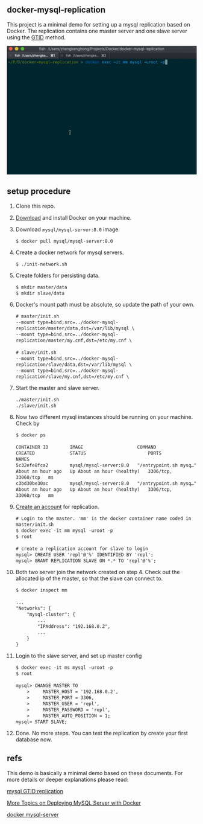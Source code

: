 ## docker-mysql-replication

This project is a minimal demo for setting up a mysql replication based on Docker.
The replication contains one master server and one slave server using the [GTID](https://dev.mysql.com/doc/refman/8.0/en/replication-gtids.html) method.

![screenshot](./screenshot.gif)

## setup procedure

1. Clone this repo.

2. [Download](https://www.docker.com/products/docker-desktop) and install Docker on your machine.

3. Download `mysql/mysql-server:8.0` image.
    ```
    $ docker pull mysql/mysql-server:8.0
    ```

4. Create a docker network for mysql servers.
    ```
    $ ./init-network.sh
    ```

5. Create folders for persisting data.
    ```
    $ mkdir master/data
    $ mkdir slave/data
    ```

6. Docker's mount path must be absolute, so update the path of your own.
    ```
    # master/init.sh
    --mount type=bind,src=../docker-mysql-replication/master/data,dst=/var/lib/mysql \
    --mount type=bind,src=../docker-mysql-replication/master/my.cnf,dst=/etc/my.cnf \

    # slave/init.sh
    --mount type=bind,src=../docker-mysql-replication/slave/data,dst=/var/lib/mysql \
    --mount type=bind,src=../docker-mysql-replication/slave/my.cnf,dst=/etc/my.cnf \
    ```

7. Start the master and slave server.
    ```
    ./master/init.sh
    ./slave/init.sh
    ```

8. Now two different mysql instances should be running on your machine. Check by
    ```
    $ docker ps

    CONTAINER ID        IMAGE                    COMMAND                  CREATED             STATUS                       PORTS                 NAMES
    5c32efe8fca2        mysql/mysql-server:8.0   "/entrypoint.sh mysq…"   About an hour ago   Up About an hour (healthy)   3306/tcp, 33060/tcp   ms
    c3bd30be30ac        mysql/mysql-server:8.0   "/entrypoint.sh mysq…"   About an hour ago   Up About an hour (healthy)   3306/tcp, 33060/tcp   mm
    ```

9. [Create an account](https://dev.mysql.com/doc/refman/8.0/en/replication-howto-repuser.html) for replication.
    ```
    # Login to the master. 'mm' is the docker container name coded in master/init.sh
    $ docker exec -it mm mysql -uroot -p
    $ root

    # create a replication account for slave to login
    mysql> CREATE USER 'repl'@'%' IDENTIFIED BY 'repl';
    mysql> GRANT REPLICATION SLAVE ON *.* TO 'repl'@'%';
    ```

10. Both two server join the network created on step 4. Check out the allocated ip of the master, so that the slave can connect to.
    ```
    $ docker inspect mm

    ...
    "Networks": {
        "mysql-cluster": {
            ...
            "IPAddress": "192.168.0.2",
            ...
        }
    }
    ```

11. Login to the slave server, and set up master config
    ```
    $ docker exec -it ms mysql -uroot -p
    $ root

    mysql> CHANGE MASTER TO
        >     MASTER_HOST = '192.168.0.2',
        >     MASTER_PORT = 3306,
        >     MASTER_USER = 'repl',
        >     MASTER_PASSWORD = 'repl',
        >     MASTER_AUTO_POSITION = 1;
    mysql> START SLAVE;
    ```

12. Done. No more steps. You can test the replication by create your first database now.


## refs

This demo is basically a minimal demo based on these documents. For more details or deeper explanations please read:

[mysql GTID replication](https://dev.mysql.com/doc/refman/8.0/en/replication-gtids.html)

[More Topics on Deploying MySQL Server with Docker](https://dev.mysql.com/doc/refman/8.0/en/docker-mysql-more-topics.html)

[docker mysql-server](https://hub.docker.com/r/mysql/mysql-server/)
